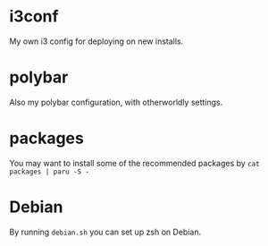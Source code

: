# i3conf
My own i3 config for deploying on new installs.

# polybar
Also my polybar configuration, with otherworldly settings.

# packages
You may want to install some of the recommended packages by `cat packages | paru -S -`

# Debian
By running `debian.sh` you can set up zsh on Debian.
